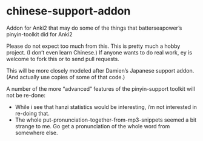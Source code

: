 chinese-support-addon
=====================

Addon for Anki2 that may do some of the things that batterseapower’s pinyin-toolkit did for Anki2

Please do not expect too much from this. This is pretty much a hobby project. (I don’t even learn Chinese.) If anyone wants to do real work, ey is welcome to fork this or to send pull requests.

This will be more closely modeled after Damien’s Japanese support addon. (And actually use copies of some of that code.)

A number of the more “advanced” features of the pinyin-support toolkit will not be re-done:
* While i see that hanzi statistics would be interesting, i’m not interested in re-doing that.
* The whole put-pronunciation-together-from-mp3-snippets seemed a bit strange to me. Go get a pronunciation of the whole word from somewhere else.
